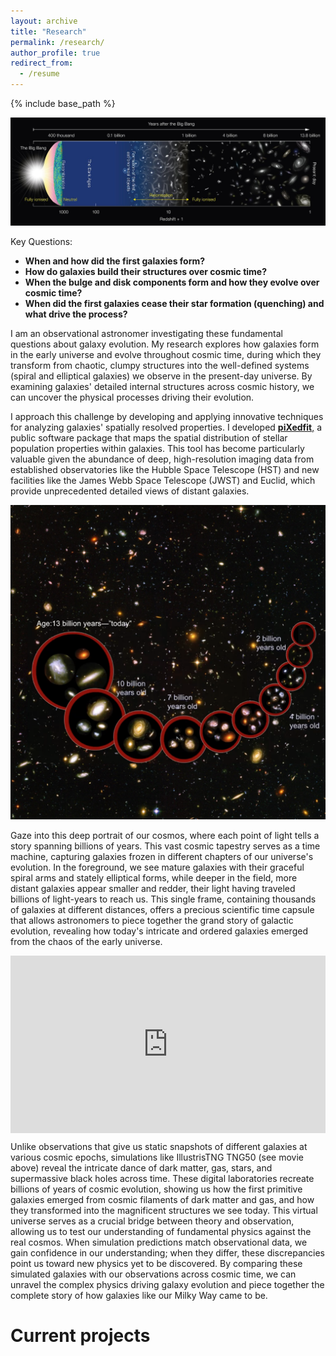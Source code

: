 ```yaml
---
layout: archive
title: "Research"
permalink: /research/
author_profile: true
redirect_from:
  - /resume
---
```


{% include base_path %}

![fig1](/images/univev1.png)

Key Questions:

+ **When and how did the first galaxies form?**
+ **How do galaxies build their structures over cosmic time?**
+ **When the bulge and disk components form and how they evolve over cosmic time?**
+ **When did the first galaxies cease their star formation (quenching) and what drive the process?**

I am an observational astronomer investigating these fundamental questions about galaxy evolution. My research explores how galaxies form in the early universe and evolve throughout cosmic time, during which they transform from chaotic, clumpy structures into the well-defined systems (spiral and elliptical galaxies) we observe in the present-day universe. By examining galaxies' detailed internal structures across cosmic history, we can uncover the physical processes driving their evolution.

I approach this challenge by developing and applying innovative techniques for analyzing galaxies' spatially resolved properties. I developed [**piXedfit**,](https://github.com/aabdurrouf/piXedfit) a public software package that maps the spatial distribution of stellar population properties within galaxies. This tool has become particularly valuable given the abundance of deep, high-resolution imaging data from established observatories like the Hubble Space Telescope (HST) and new facilities like the James Webb Space Telescope (JWST) and Euclid, which provide unprecedented detailed views of distant galaxies.

![fig2](/images/galev1.png)

Gaze into this deep portrait of our cosmos, where each point of light tells a story spanning billions of years. This vast cosmic tapestry serves as a time machine, capturing galaxies frozen in different chapters of our universe's evolution. In the foreground, we see mature galaxies with their graceful spiral arms and stately elliptical forms, while deeper in the field, more distant galaxies appear smaller and redder, their light having traveled billions of light-years to reach us. This single frame, containing thousands of galaxies at different distances, offers a precious scientific time capsule that allows astronomers to piece together the grand story of galactic evolution, revealing how today's intricate and ordered galaxies emerged from the chaos of the early universe.

<div style="position: relative; width: 100%; padding-bottom: 56.25%">
<iframe src="https://www.youtube.com/embed/RH7S_ajUniM?si=fh9-pX_C4Wo4Amly" title="YouTube video player" 
        title="IllustrisTNG Galaxy formation simulation" frameborder="0" allowfullscreen
        allow="accelerometer; autoplay; clipboard-write; encrypted-media; gyroscope; picture-in-picture" 
        style="position: absolute; width: 100%; height: 100%;">
</iframe>
</div>

Unlike observations that give us static snapshots of different galaxies at various cosmic epochs, simulations like IllustrisTNG TNG50 (see movie above) reveal the intricate dance of dark matter, gas, stars, and supermassive black holes across time. These digital laboratories recreate billions of years of cosmic evolution, showing us how the first primitive galaxies emerged from cosmic filaments of dark matter and gas, and how they transformed into the magnificent structures we see today. This virtual universe serves as a crucial bridge between theory and observation, allowing us to test our understanding of fundamental physics against the real cosmos. When simulation predictions match observational data, we gain confidence in our understanding; when they differ, these discrepancies point us toward new physics yet to be discovered. By comparing these simulated galaxies with our observations across cosmic time, we can unravel the complex physics driving galaxy evolution and piece together the complete story of how galaxies like our Milky Way came to be.

Current projects
======












